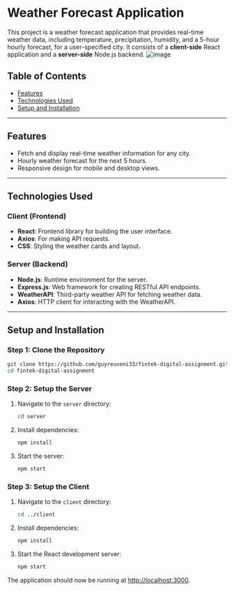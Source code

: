 # Weather Forecast Application

This project is a weather forecast application that provides real-time weather data, including temperature, precipitation, humidity, and a 5-hour hourly forecast, for a user-specified city. It consists of a **client-side** React application and a **server-side** Node.js backend.
![image](https://github.com/user-attachments/assets/d02b1d55-aea3-4071-aed2-8acc40b00e18)

## Table of Contents

- [Features](#features)
- [Technologies Used](#technologies-used)
- [Setup and Installation](#setup-and-installation)
---

## Features

- Fetch and display real-time weather information for any city.
- Hourly weather forecast for the next 5 hours.
- Responsive design for mobile and desktop views.

---

## Technologies Used

### Client (Frontend)
- **React**: Frontend library for building the user interface.
- **Axios**: For making API requests.
- **CSS**: Styling the weather cards and layout.

### Server (Backend)
- **Node.js**: Runtime environment for the server.
- **Express.js**: Web framework for creating RESTful API endpoints.
- **WeatherAPI**: Third-party weather API for fetching weather data.
- **Axios**: HTTP client for interacting with the WeatherAPI.


---

## Setup and Installation

### Step 1: Clone the Repository
```bash
git clone https://github.com/guyreuveni33/fintek-digital-assignment.git
cd fintek-digital-assignment
```

### Step 2: Setup the Server
1. Navigate to the `server` directory:
   ```bash
   cd server
   ```
2. Install dependencies:
   ```bash
   npm install
   ```
3. Start the server:
   ```bash
   npm start
   ```

### Step 3: Setup the Client
1. Navigate to the `client` directory:
   ```bash
   cd ../client
   ```
2. Install dependencies:
   ```bash
   npm install
   ```
3. Start the React development server:
   ```bash
   npm start
   ```

The application should now be running at [http://localhost:3000](http://localhost:3000).
